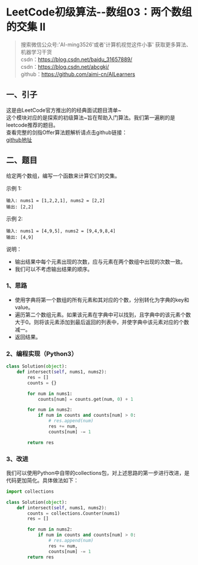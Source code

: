 # LeetCode初级算法--数组03：两个数组的交集 II

> 搜索微信公众号:'AI-ming3526'或者'计算机视觉这件小事' 获取更多算法、机器学习干货  
> csdn：https://blog.csdn.net/baidu_31657889/  
> csdn：https://blog.csdn.net/abcgkj/  
> github：https://github.com/aimi-cn/AILearners

## 一、引子

这是由LeetCode官方推出的的经典面试题目清单~  
这个模块对应的是探索的初级算法~旨在帮助入门算法。我们第一遍刷的是leetcode推荐的题目。  
查看完整的剑指Offer算法题解析请点击github链接：  
[github地址](https://github.com/aimi-cn/AILearners/tree/master/blog/Algorithm/leetcode/primary_algorithms)

## 二、题目

给定两个数组，编写一个函数来计算它们的交集。

示例 1:

```
输入: nums1 = [1,2,2,1], nums2 = [2,2]
输出: [2,2]
```

示例 2:

```
输入: nums1 = [4,9,5], nums2 = [9,4,9,8,4]
输出: [4,9]
```

说明：

- 输出结果中每个元素出现的次数，应与元素在两个数组中出现的次数一致。
- 我们可以不考虑输出结果的顺序。

### 1、思路

- 使用字典将第一个数组的所有元素和其对应的个数，分别转化为字典的key和value。
- 遍历第二个数组元素。如果该元素在字典中可以找到，且字典中的该元素个数大于0。则将该元素添加到最后返回的列表中，并使字典中该元素对应的个数减一。
- 返回结果。

### 2、编程实现（Python3）

```python
class Solution(object):
    def intersect(self, nums1, nums2):
        res = []
        counts = {}

        for num in nums1:
            counts[num] = counts.get(num, 0) + 1

        for num in nums2:
            if num in counts and counts[num] > 0:
                # res.append(num)
                res += num,
                counts[num] -= 1

        return res
```

### 3、改进

我们可以使用Python中自带的collections包，对上述思路的第一步进行改进，是代码更加简化。具体做法如下：

```python
import collections

class Solution(object):
    def intersect(self, nums1, nums2):
        counts = collections.Counter(nums1)
        res = []

        for num in nums2:
            if num in counts and counts[num] > 0:
                # res.append(num)
                res += num,
                counts[num] -= 1
        return res
```
